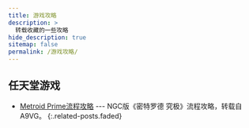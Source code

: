 ```yaml
---
title: 游戏攻略
description: >
  转载收藏的一些攻略
hide_description: true
sitemap: false
permalink: /游戏攻略/
---
```



## 任天堂游戏
* [Metroid Prime流程攻略] --- NGC版《密特罗德 究极》流程攻略，转载自A9VG。
{:.related-posts.faded}

[Metroid Prime流程攻略]: ../游戏攻略/Metroid_Prime/流程攻略/index.html